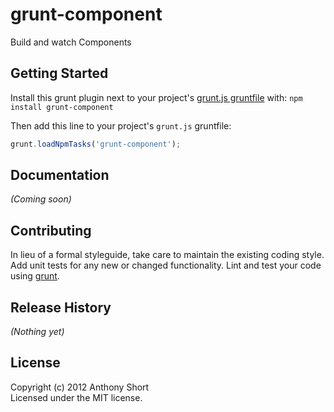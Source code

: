 # grunt-component

Build and watch Components

## Getting Started
Install this grunt plugin next to your project's [grunt.js gruntfile][getting_started] with: `npm install grunt-component`

Then add this line to your project's `grunt.js` gruntfile:

```javascript
grunt.loadNpmTasks('grunt-component');
```

[grunt]: https://github.com/cowboy/grunt
[getting_started]: https://github.com/cowboy/grunt/blob/master/docs/getting_started.md

## Documentation
_(Coming soon)_

## Contributing
In lieu of a formal styleguide, take care to maintain the existing coding style. Add unit tests for any new or changed functionality. Lint and test your code using [grunt][grunt].

## Release History
_(Nothing yet)_

## License
Copyright (c) 2012 Anthony Short  
Licensed under the MIT license.
